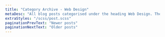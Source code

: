 ```yaml
---
title: "Category Archive - Web Design"
metaDesc: "All blog posts categorised under the heading Web Design. These are updated on a regular basis so do check back for updates."
extraStyles: "/scss/post.scss"
paginationPrevText: "Newer posts"
paginationNextText: "Older posts"
---
```

